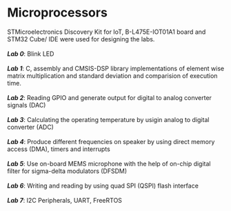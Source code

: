 # Microprocessors
STMicroelectronics Discovery Kit for IoT, B-L475E-IOT01A1 board and STM32 Cube/ IDE were used for designing the labs. 
<br> <br>
__*Lab 0*__: Blink LED <br> <br>
 __*Lab  1*__: C, assembly and CMSIS-DSP library implementations of element wise matrix multiplication and standard deviation and comparision of execution time. <br> <br>
 __*Lab 2*__: Reading GPIO and generate output for digital to analog converter signals (DAC) <br><br>
 __*Lab 3*__: Calculating the operating temperature by usigin analog to digital converter (ADC) <br><br>
 __*Lab 4*__: Produce different frequencies on speaker by using direct memory access (DMA), timers and interrupts <br> <br>
 __*Lab 5*__: Use on-board MEMS microphone with the help of on-chip digital filter for sigma-delta modulators (DFSDM) <br> <br>
 __*Lab 6*__: Writing and reading by using quad SPI (QSPI) flash interface <br> <br>
 __*Lab 7*__: I2C Peripherals, UART, FreeRTOS
 
